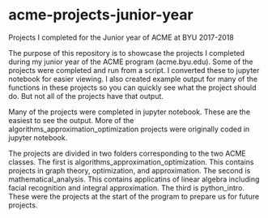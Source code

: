 # acme-projects-junior-year
Projects I completed for the Junior year of ACME at BYU 2017-2018

The purpose of this repository is to showcase the projects I completed during my junior year of the ACME program (acme.byu.edu). 
Some of the projects were completed and run from a script. I converted these to jupyter notebook for easier viewing.
I also created example output for many of the functions in these projects so you can quickly see what the project should do.
But not all of the projects have that output.

Many of the projects were completed in jupyter notebook. These are the easiest to see the output. 
More of the algorithms_approximation_optimization projects were originally coded in jupyter notebook.

The projects are divided in two folders corresponding to the two ACME classes. 
The first is algorithms_approximation_optimization. This contains projects in graph theory, optimization, and approximation.
The second is mathematical_analysis. This contains applicatins of linear algebra including facial recognition and integral approximation.
The third is python_intro. These were the projects at the start of the program to prepare us for future projects.
